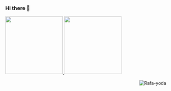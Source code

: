 ### Hi there 👋

<div>
  <a href="https://github.com/oxyli6z">
  <img height="180em" src="https://github-readme-stats.vercel.app/api?username=oxyli6z&show_icons=true&theme=dracula&include_all_commits=true&count_private=true"/>
  <img height="180em" src="https://github-readme-stats.vercel.app/api/top-langs/?username=oxyli6z&layout=compact&langs_count=7&theme=dracula"/>
</div>
  
<div style="display: inline_block"><br>
  <img align="right" alt="Rafa-yoda" src="https://community.gamedev.tv/uploads/db2322/original/3X/a/6/a6b2be843042629e6713be29f0f6312f1a9fb311.gif">
</div>
